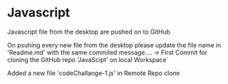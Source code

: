 # Javascript
Javascript file from the desktop are pushed on to GitHub

On psuhing every new file from the desktop please update the file name in 'Readme.md'
with the same commited message....
 -> First Commit for cloning the GitHub repo 'JavaScipt' on local Workspace`




 Added a new file 'codeChallange-1.js' in Remote Repo clone
